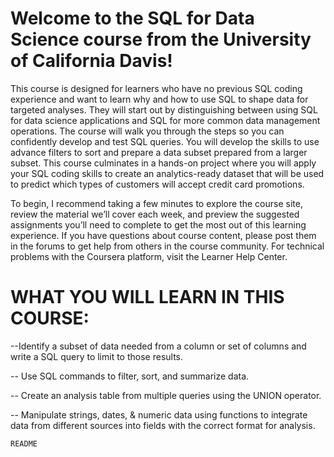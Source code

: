 # Welcome to the SQL for Data Science course from the University of California Davis!

This course is designed for learners who have no previous SQL coding experience and 
want to learn why and how to use SQL to shape data for targeted analyses. They will start
out by distinguishing between using SQL for data science applications and SQL for more
common data management operations. The course will walk you through the steps so you 
can confidently develop and test SQL queries. You will develop the skills to use advance
filters to sort and prepare a data subset prepared from a larger subset. This course 
culminates in a hands-on project where you will apply your SQL coding skills to create
an analytics-ready dataset that will be used to predict which types of customers will 
accept credit card promotions.

To begin, I recommend taking a few minutes to explore the course site, review the material
we’ll cover each week, and preview the suggested assignments you’ll need to complete to get
the most out of this learning experience. If you have questions about course content, 
please post them in the forums to get help from others in the course community. For 
technical problems with the Coursera platform, visit the Learner Help Center.

# WHAT YOU WILL LEARN IN THIS COURSE:
  --Identify a subset of data needed from a column or set of columns and write a SQL query 
    to limit to those results.
  
  -- Use SQL commands to filter, sort, and summarize data.
  
  -- Create an analysis table from multiple queries using the UNION operator.
  
  -- Manipulate strings, dates, & numeric data using functions to integrate data from different 
    sources into fields with the correct format for analysis.
    
    README
